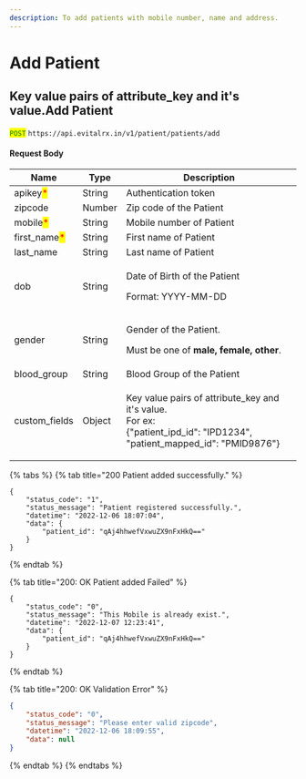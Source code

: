 ```yaml
---
description: To add patients with mobile number, name and address.
---
```


# Add Patient

## Key value pairs of attribute\_key and it's value.Add Patient &#x20;

<mark style="color:green;">`POST`</mark> `https://api.evitalrx.in/v1/patient/patients/add`

#### Request Body

| Name                                          | Type   | Description                                                                                                                          |
| --------------------------------------------- | ------ | ------------------------------------------------------------------------------------------------------------------------------------ |
| apikey<mark style="color:red;">\*</mark>      | String | Authentication token                                                                                                                 |
| zipcode                                       | Number | Zip code of the Patient                                                                                                              |
| mobile<mark style="color:red;">\*</mark>      | String | Mobile number of Patient                                                                                                             |
| first\_name<mark style="color:red;">\*</mark> | String | First name of Patient                                                                                                                |
| last\_name                                    | String | Last name of Patient                                                                                                                 |
| dob                                           | String | <p>Date of Birth of the Patient</p><p>Format: YYYY-MM-DD</p>                                                                         |
| gender                                        | String | <p>Gender of the Patient.</p><p>Must be one of <strong>male, female, other</strong>.</p>                                             |
| blood\_group                                  | String | Blood Group of the Patient                                                                                                           |
| custom\_fields                                | Object | <p>Key value pairs of attribute_key and it's value.<br>For ex:<br>{"patient_ipd_id": "IPD1234", "patient_mapped_id": "PMID9876"}</p> |

{% tabs %}
{% tab title="200 Patient added successfully." %}
```
{
    "status_code": "1",
    "status_message": "Patient registered successfully.",
    "datetime": "2022-12-06 18:07:04",
    "data": {
        "patient_id": "qAj4hhwefVxwuZX9nFxHkQ=="
    }
}
```
{% endtab %}

{% tab title="200: OK Patient added Failed" %}
```
{
    "status_code": "0",
    "status_message": "This Mobile is already exist.",
    "datetime": "2022-12-07 12:23:41",
    "data": {
        "patient_id": "qAj4hhwefVxwuZX9nFxHkQ=="
    }
}
```
{% endtab %}

{% tab title="200: OK Validation Error" %}
```json
{
    "status_code": "0",
    "status_message": "Please enter valid zipcode",
    "datetime": "2022-12-06 18:09:55",
    "data": null
}
```
{% endtab %}
{% endtabs %}

